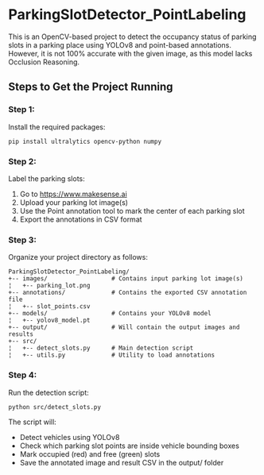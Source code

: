 # ParkingSlotDetector_PointLabeling

This is an OpenCV-based project to detect the occupancy status of parking slots in a parking place using YOLOv8 and point-based annotations.
However, it is not 100% accurate with the given image, as this model lacks Occlusion Reasoning.

## Steps to Get the Project Running

### Step 1:  
Install the required packages:  
```
pip install ultralytics opencv-python numpy
```

### Step 2:  
Label the parking slots:  
1. Go to https://www.makesense.ai  
2. Upload your parking lot image(s)  
3. Use the Point annotation tool to mark the center of each parking slot  
4. Export the annotations in CSV format

### Step 3:  
Organize your project directory as follows:
```
ParkingSlotDetector_PointLabeling/
+-- images/                  # Contains input parking lot image(s)
¦   +-- parking_lot.png
+-- annotations/             # Contains the exported CSV annotation file
¦   +-- slot_points.csv
+-- models/                  # Contains your YOLOv8 model
¦   +-- yolov8_model.pt
+-- output/                  # Will contain the output images and results
+-- src/
¦   +-- detect_slots.py      # Main detection script
¦   +-- utils.py             # Utility to load annotations
```

### Step 4:  
Run the detection script:
```
python src/detect_slots.py
```

The script will:
- Detect vehicles using YOLOv8
- Check which parking slot points are inside vehicle bounding boxes
- Mark occupied (red) and free (green) slots
- Save the annotated image and result CSV in the output/ folder
